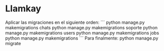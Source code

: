 # Llamkay

Aplicar las migraciones en el siguiente orden:
´´´
python manage.py makemigrations chats
python manage.py makemigrations soporte
python manage.py makemigrations users
python manage.py makemigrations jobs
python manage.py makemigrations
´´´
Para finalmente: python manage.py migrate
